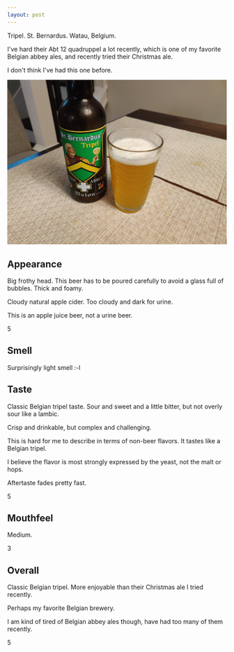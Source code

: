 ```yaml
---
layout: post
---
```


Tripel.
St. Bernardus.
Watau, Belgium.

I've hard their Abt 12 quadruppel a lot recently,
which is one of my favorite Belgian abbey ales,
and recently tried their Christmas ale.

I don't think I've had this one before.

<img class="beer-photo" src="/beer/images/2020-11-05-st-bernardus-tripel.jpg"/>


## Appearance

Big frothy head.
This beer has to be poured carefully to avoid a glass full of bubbles.
Thick and foamy.

Cloudy natural apple cider.
Too cloudy and dark for urine.

This is an apple juice beer,
not a urine beer.

5


## Smell

Surprisingly light smell :-l


## Taste

Classic Belgian tripel taste.
Sour and sweet and a little bitter,
but not overly sour like a lambic.

Crisp and drinkable,
but complex and challenging.

This is hard for me to describe in terms of non-beer flavors.
It tastes like a Belgian tripel.

I believe the flavor is most strongly expressed
by the yeast, not the malt or hops.

Aftertaste fades pretty fast.

5


## Mouthfeel

Medium.

3


## Overall

Classic Belgian tripel.
More enjoyable than their Christmas ale I tried recently.

Perhaps my favorite Belgian brewery.

I am kind of tired of Belgian abbey ales though,
have had too many of them recently.

5
